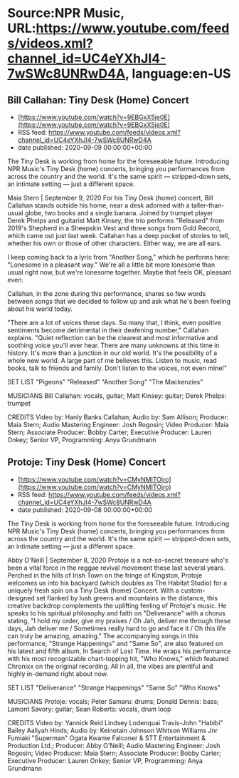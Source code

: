 # Source:NPR Music, URL:https://www.youtube.com/feeds/videos.xml?channel_id=UC4eYXhJI4-7wSWc8UNRwD4A, language:en-US

## Bill Callahan: Tiny Desk (Home) Concert
 - [https://www.youtube.com/watch?v=9EBGxX5je0E](https://www.youtube.com/watch?v=9EBGxX5je0E)
 - RSS feed: https://www.youtube.com/feeds/videos.xml?channel_id=UC4eYXhJI4-7wSWc8UNRwD4A
 - date published: 2020-09-09 00:00:00+00:00

The Tiny Desk is working from home for the foreseeable future. Introducing NPR Music's Tiny Desk (home) concerts, bringing you performances from across the country and the world. It's the same spirit — stripped-down sets, an intimate setting — just a different space.

Maia Stern | September 9, 2020
For his Tiny Desk (home) concert, Bill Callahan stands outside his home, near a desk adorned with a taller-than-usual globe, two books and a single banana. Joined by trumpet player Derek Phelps and guitarist Matt Kinsey, the trio performs "Released" from 2019's Shepherd in a Sheepskin Vest and three songs from Gold Record, which came out just last week. Callahan has a deep pocket of stories to tell, whether his own or those of other characters. Either way, we are all ears.

I keep coming back to a lyric from "Another Song," which he performs here: "Lonesome in a pleasant way." We're all a little bit more lonesome than usual right now, but we're lonesome together. Maybe that feels OK, pleasant even.

Callahan, in the zone during this performance, shares so few words between songs that we decided to follow up and ask what he's been feeling about his world today.

"There are a lot of voices these days. So many that, I think, even positive sentiments become detrimental in their deafening number," Callahan explains. "Quiet reflection can be the clearest and most informative and soothing voice you'll ever hear. There are many unknowns at this time in history. It's more than a junction in our old world. It's the possibility of a whole new world. A large part of me believes this. Listen to music, read books, talk to friends and family. Don't listen to the voices, not even mine!"

SET LIST
"Pigeons"
"Released"
"Another Song"
"The Mackenzies"

MUSICIANS
Bill Callahan: vocals, guitar; Matt Kinsey: guitar; Derek Phelps: trumpet

CREDITS
Video by: Hanly Banks Callahan; Audio by: Sam Allison; Producer: Maia Stern; Audio Mastering Engineer: Josh Rogosin; Video Producer: Maia Stern; Associate Producer: Bobby Carter; Executive Producer: Lauren Onkey; Senior VP, Programming: Anya Grundmann

## Protoje: Tiny Desk (Home) Concert
 - [https://www.youtube.com/watch?v=CMyNMITOjro](https://www.youtube.com/watch?v=CMyNMITOjro)
 - RSS feed: https://www.youtube.com/feeds/videos.xml?channel_id=UC4eYXhJI4-7wSWc8UNRwD4A
 - date published: 2020-09-08 00:00:00+00:00

The Tiny Desk is working from home for the foreseeable future. Introducing NPR Music's Tiny Desk (home) concerts, bringing you performances from across the country and the world. It's the same spirit — stripped-down sets, an intimate setting — just a different space.

Abby O'Neill | September 8, 2020
Protoje is a not-so-secret treasure who's been a vital force in the reggae revival movement these last several years. Perched in the hills of Irish Town on the fringe of Kingston, Protoje welcomes us into his backyard (which doubles as The Habitat Studio) for a uniquely fresh spin on a Tiny Desk (home) Concert. With a custom-designed set flanked by lush greens and mountains in the distance, this creative backdrop complements the uplifting feeling of Protoje's music. He speaks to his spiritual philosophy and faith on "Deliverance" with a chorus stating, "I hold my order, give my praises / Oh Jah, deliver me through these days, Jah deliver me / Sometimes really hard to go and face it / Oh this life can truly be amazing, amazing." The accompanying songs in this performance, "Strange Happenings" and "Same So", are also featured on his latest and fifth album, In Search of Lost Time. He wraps his performance with his most recognizable chart-topping hit, "Who Knows," which featured Chronixx on the original recording. All in all, the vibes are plentiful and highly in-demand right about now.

SET LIST
"Deliverance"
"Strange Happenings"
"Same So"
"Who Knows"

MUSICIANS
Protoje: vocals; Peter Samaru: drums; Donald Dennis: bass; Lamont Savory: guitar; Sean Roberts: vocals, drum loop

CREDITS
Video by: Yannick Reid Lindsey Lodenquai Travis-John "Habibi" Bailey Aaliyah Hinds; Audio by: Keinotain Johnson Whitson Williams Jnr Fumiaki "Superman" Ogata Kwame Falconer & STT Entertainment & Production Ltd.; Producer: Abby O'Neill; Audio Mastering Engineer: Josh Rogosin; Video Producer: Maia Stern; Associate Producer: Bobby Carter; Executive Producer: Lauren Onkey; Senior VP, Programming: Anya Grundmann


